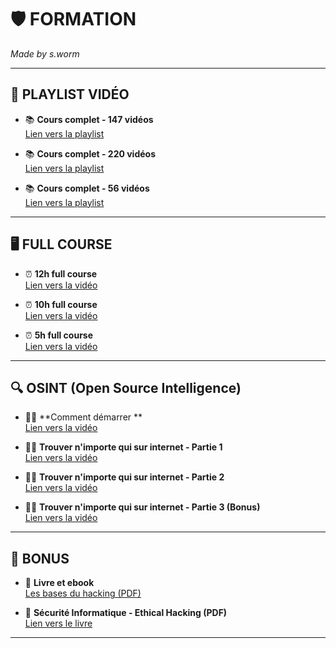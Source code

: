 # 🛡️ **FORMATION**

*Made by s.worm*

---

## 🎥 **PLAYLIST VIDÉO**

- 📚 **Cours complet - 147 vidéos**  
  [Lien vers la playlist](https://youtube.com/playlist?list=PLoIA0X2_zqE31xJe4jVMfUcQYlwFW0lbL&si=WpXFVMbrZygKr4Iv)

- 📚 **Cours complet - 220 vidéos**  
  [Lien vers la playlist](https://youtube.com/playlist?list=PLKS0AQTW863IdNyI5G-O0TWYbGhW6eaZ_&si=w65R5i9L-d1kkYcQ)

- 📚 **Cours complet - 56 vidéos**  
  [Lien vers la playlist](https://youtube.com/playlist?list=PL1hSAEEvtOapTU9KTdZM4wZKlt4DdATgO&si=UfEg4IvoW0Tu55G_)

---

## 🖥️ **FULL COURSE**

- ⏰ **12h full course**  
  [Lien vers la vidéo](https://youtu.be/fNzpcB7ODxQ?si=rvpTtvDeICt0VNPe)

- ⏰ **10h full course**  
  [Lien vers la vidéo](https://youtu.be/w_oxcjPOWos?si=N4Xff_4GZUAj3UEt)

- ⏰ **5h full course**  
  [Lien vers la vidéo](https://youtu.be/EZ_bUnO19jk?si=Id3LkAM6VGxGx7eS)

---

## 🔍 **OSINT (Open Source Intelligence)**

- 🕵️‍♂️ **Comment démarrer **  
  [Lien vers la vidéo](https://www.youtube.com/watch?v=AZvLBSlwCgo)

- 🕵️‍♂️ **Trouver n'importe qui sur internet - Partie 1**  
  [Lien vers la vidéo](https://www.youtube.com/watch?v=NqNg2SKtNAk)

- 🕵️‍♂️ **Trouver n'importe qui sur internet - Partie 2**  
  [Lien vers la vidéo](https://www.youtube.com/watch?v=ni8JS_IfBDk)

- 🕵️‍♂️ **Trouver n'importe qui sur internet - Partie 3 (Bonus)**  
  [Lien vers la vidéo](https://www.youtube.com/watch?v=23bC9GQLB38)

---

## 🎁 **BONUS**

- 📘 **Livre et ebook**  
  [Les bases du hacking (PDF)](https://ekladata.com/gulpzZVDEliLIx88zBHvp8UL5nM/Les-bases-du-hacking.pdf)

- 📗 **Sécurité Informatique - Ethical Hacking (PDF)**  
  [Lien vers le livre](https://repo.zenk-security.com/Magazine%20E-book/Securite%20Informatique%20-%20Ethical%20Hacking.pdf)

---
